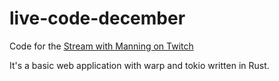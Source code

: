 # live-code-december

Code for the [Stream with Manning on Twitch](https://www.twitch.tv/videos/1228432315)

It's a basic web application with warp and tokio written in Rust.
